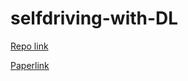 # selfdriving-with-DL
[Repo link](https://github.com/udacity/self-driving-car-sim)

[Paperlink](https://arxiv.org/pdf/1604.07316)